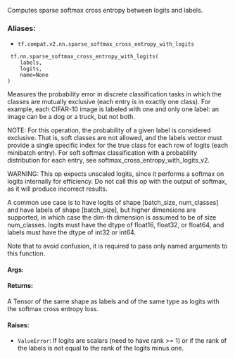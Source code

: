 
Computes sparse softmax cross entropy between logits and labels.
### Aliases:
- `tf.compat.v2.nn.sparse_softmax_cross_entropy_with_logits`

```
 tf.nn.sparse_softmax_cross_entropy_with_logits(
    labels,
    logits,
    name=None
)
```

Measures the probability error in discrete classification tasks in which the classes are mutually exclusive (each entry is in exactly one class). For example, each CIFAR-10 image is labeled with one and only one label: an image can be a dog or a truck, but not both.

NOTE: For this operation, the probability of a given label is considered exclusive. That is, soft classes are not allowed, and the labels vector must provide a single specific index for the true class for each row of logits (each minibatch entry). For soft softmax classification with a probability distribution for each entry, see softmax_cross_entropy_with_logits_v2.

WARNING: This op expects unscaled logits, since it performs a softmax on logits internally for efficiency. Do not call this op with the output of softmax, as it will produce incorrect results.

A common use case is to have logits of shape [batch_size, num_classes] and have labels of shape [batch_size], but higher dimensions are supported, in which case the dim-th dimension is assumed to be of size num_classes. logits must have the dtype of float16, float32, or float64, and labels must have the dtype of int32 or int64.

Note that to avoid confusion, it is required to pass only named arguments to this function.
#### Args:
#### Returns:

A Tensor of the same shape as labels and of the same type as logits with the softmax cross entropy loss.
#### Raises:
- `ValueError`: If logits are scalars (need to have rank >= 1) or if the rank of the labels is not equal to the rank of the logits minus one.
